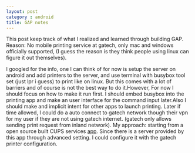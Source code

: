```yaml
---
layout: post
category : android
title: GAP notes
---
```

This post keep track of what I realized and learned through building GAP.
Reason: No mobile printing service at gatech, only mac and windows officially supported,
\(I guess the reason is they think people using linux can figure it out themselves\).


I googled for the info, one I can think of for now is setup the server on android and add printers to the server,
and use terminal with busybox tool set (just lpr i guess) to print like on linux. But this comes with a lot of barriers and
of course is not the best way to do it.However, For now I should focus on how to make it run first. I should embed busybox into the
printing app and make an user interface for the command input later.Also I should make and implicit intent for other apps to launch printing.
Later if time allowed, I could do a auto connect to gatech network though their vpn for my user if they are not using gatech internet.
 \(gatech only allows sending print request from inland network\).
My approach: starting from a open source built CUPS services [app](https://github.com/pelya/android-print-plugin-cups). Since there is a server provided by this app through advanced setting. I could configure it with the gatech
  printer configuration.
